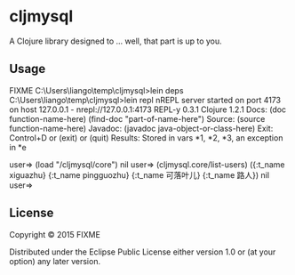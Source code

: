 # cljmysql

A Clojure library designed to ... well, that part is up to you.

## Usage

FIXME
C:\Users\liango\temp\cljmysql>lein deps
C:\Users\liango\temp\cljmysql>lein repl
nREPL server started on port 4173 on host 127.0.0.1 - nrepl://127.0.0.1:4173
REPL-y 0.3.1
Clojure 1.2.1
    Docs: (doc function-name-here)
          (find-doc "part-of-name-here")
  Source: (source function-name-here)
 Javadoc: (javadoc java-object-or-class-here)
    Exit: Control+D or (exit) or (quit)
 Results: Stored in vars *1, *2, *3, an exception in *e

user=> (load "/cljmysql/core")
nil
user=> (cljmysql.core/list-users)
({:t_name xiguazhu} {:t_name pingguozhu} {:t_name 可落叶儿} {:t_name 路人})
nil
user=>



## License

Copyright © 2015 FIXME

Distributed under the Eclipse Public License either version 1.0 or (at
your option) any later version.
